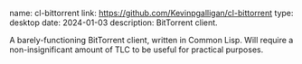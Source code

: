 name: cl-bittorrent
link: https://github.com/Kevinpgalligan/cl-bittorrent
type: desktop
date: 2024-01-03
description: BitTorrent client.

A barely-functioning BitTorrent client, written in Common Lisp. Will require a non-insignificant amount of TLC to be useful for practical purposes.
